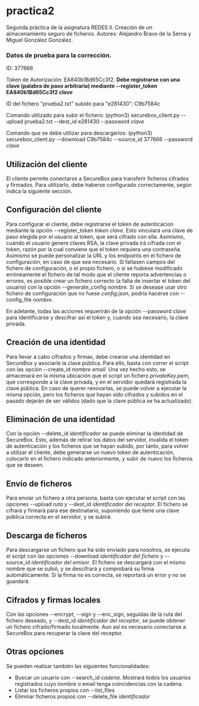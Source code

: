 # practica2

Segunda práctica de la asignatura REDES II. Creación de un almacenamiento seguro de ficheros.
Autores: Alejandro Bravo de la Serna y Miguel González González.

### Datos de prueba para la corrección.
ID: 377666

Token de Autorización: EA840b1Bd65Cc3f2. **Debe registrarse con una clave (palabra de paso arbitraria) mediante --register_token EA840b1Bd65Cc3f2 _clave_**

ID del fichero "prueba2.txt" subido para "e281430": C9b7584c

Comando utilizado para subir el fichero: (python3) securebox_client.py --upload prueba2.txt --dest_id e281430 --password _clave_

Comando que se debe utilizar para descargarlos: (python3) securebox_client.py --download C9b7584c --source_id 377666 --password _clave_


## Utilización del cliente
El cliente permite conectarse a SecureBox para transferir ficheros cifrados y firmados. Para utilizarlo, debe haberse configurado correctamente, según indica la siguiente sección.

## Configuración del cliente
Para configurar el cliente, debe registrarse el token de autenticacion mediante la opción --register_token _token_ _clave_. Esto vinculará una clave de paso elegida por el usuario al token, que será cifrado con ella. Asimismo, cuando el usuario genere claves RSA, la clave privada irá cifrada con el token, razón por la cual conviene que el token requiera una contraseña. Asimismo se puede personalizar la URL y los endpoints en el fichero de configuración, en caso de que sea necesario. Si faltasen campos del fichero de configuración, o el propio fichero, o si se hubiese modificado erróneamente el fichero de tal modo que el cliente reporta advertencias o errores, es posible crear un fichero correcto (a falta de insertar el token del usuario) con la opción --generate_config _nombre_. Si se desease usar otro fichero de configuración que no fuese _config.json_, podría hacerse con --config_file _nombre_.  

En adelante, todas las acciones requerirán de la opción --password _clave_ para identificarse y descifrar así el token y, cuando sea necesario, la clave privada.
## Creación de una identidad
Para llevar a cabo cifrados y firmas, debe crearse una identidad en SecureBox y asociarle la clave pública. Para ello, basta con correr el script con las opción --create_id _nombre_ _email_. Una vez hecho esto, se almacenará en la misma ubicación que el script un fichero _privateKey.pem_, que corresponde a la clave privada, y en el servidor quedará registrada la clave pública. En caso de querer renovarlas, se puede volver a ejecutar la misma opción, pero los ficheros que hayan sido cifrados y subidos en el pasado dejarán de ser válidos (dado que la clave pública se ha actualizado).

## Eliminación de una identidad
Con la opción --delete_id _identificador_ se puede eliminar la identidad de SecureBox. Esto, además de retirar los datos del servidor, invalida el token de autenticación y los ficheros que se hayan subido, por tanto, para volver a utilizar el cliente, debe generarse un nuevo token de autenticación, colocarlo en el fichero indicado anteriormente, y subir de nuevo los ficheros que se deseen.
## Envío de ficheros
Para enviar un fichero a otra persona, basta con ejecutar el script con las opciones --upload _ruta_ y --dest_id _identificador del receptor_. El fichero se cifrará y firmará para ese destinatario, suponiendo que tiene una clave pública correcta en el servidor, y se subirá.

## Descarga de ficheros
Para descargarse un fichero que ha sido enviado para nosotros, se ejecuta el script con las opciones --download _identificador del fichero_ y --source_id _identificador del emisor_. El fichero se descargará con el mismo nombre que se subió, y se descifrará y comprobará su firma automáticamente. Si la firma no es correcta, se reportará un error y no se guardará.

## Cifrados y firmas locales
Con las opciones --encrypt, --sign y --enc_sign, seguidas de la ruta del fichero deseado, y --dest_id _identificador del receptor_, se puede obtener un fichero cifrado/firmado localmente. Aun así es necesario conectarse a SecureBox para recuperar la clave del receptor.

## Otras opciones
Se pueden realizar también las siguientes funcionalidades:

- Buscar un usuario con --search_id _cadena_. Mostrará todos los usuarios registrados cuyo nombre o email tenga coincidencias con la cadena.
- Listar los ficheros propios con --list_files
- Eliminar ficheros propios con --delete_file _identificador_